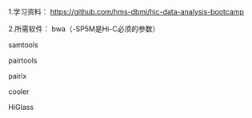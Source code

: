 1.学习资料： https://github.com/hms-dbmi/hic-data-analysis-bootcamp

2.所需软件：
bwa（-SP5M是Hi-C必须的参数）

samtools
           
pairtools 
           
pairix
           
cooler

HiGlass
